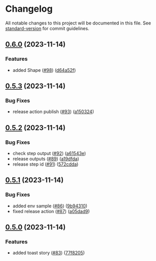 # Changelog
All notable changes to this project will be documented in this file. See [standard-version](https://github.com/conventional-changelog/standard-version) for commit guidelines.

## [0.6.0](https://github.com/FIL1994/spectre-react-lib/compare/v0.5.3...v0.6.0) (2023-11-14)


### Features

* added Shape ([#98](https://github.com/FIL1994/spectre-react-lib/issues/98)) ([d64a52f](https://github.com/FIL1994/spectre-react-lib/commit/d64a52f758b3b87feb52e3064eb2a8d4aafd33f9))

## [0.5.3](https://github.com/FIL1994/spectre-react-lib/compare/v0.5.2...v0.5.3) (2023-11-14)


### Bug Fixes

* release action publish ([#93](https://github.com/FIL1994/spectre-react-lib/issues/93)) ([a150324](https://github.com/FIL1994/spectre-react-lib/commit/a150324d96a4b22f5fee372086fb6cad0fa0876f))

## [0.5.2](https://github.com/FIL1994/spectre-react-lib/compare/v0.5.1...v0.5.2) (2023-11-14)


### Bug Fixes

* check step output ([#92](https://github.com/FIL1994/spectre-react-lib/issues/92)) ([a61543e](https://github.com/FIL1994/spectre-react-lib/commit/a61543e81eb88dfead1f99904a53ae8a9ae5f4a7))
* release outputs ([#89](https://github.com/FIL1994/spectre-react-lib/issues/89)) ([a19dfda](https://github.com/FIL1994/spectre-react-lib/commit/a19dfda1a213a228273d3fea6e032383c6c5835d))
* release step id ([#91](https://github.com/FIL1994/spectre-react-lib/issues/91)) ([572cdda](https://github.com/FIL1994/spectre-react-lib/commit/572cddaefc6916410f0f37a21f0b2df81b4abe36))

## [0.5.1](https://github.com/FIL1994/spectre-react-lib/compare/v0.5.0...v0.5.1) (2023-11-14)


### Bug Fixes

* added env sample ([#86](https://github.com/FIL1994/spectre-react-lib/issues/86)) ([9b94310](https://github.com/FIL1994/spectre-react-lib/commit/9b9431071362ce62e0661cb9c00af3f7037bb175))
* fixed release action ([#87](https://github.com/FIL1994/spectre-react-lib/issues/87)) ([a05dad9](https://github.com/FIL1994/spectre-react-lib/commit/a05dad9acd3dfe2d86232ad70a6a60406d19e82a))

## [0.5.0](https://github.com/FIL1994/spectre-react-lib/compare/0.4.5...v0.5.0) (2023-11-14)


### Features

* added toast story ([#83](https://github.com/FIL1994/spectre-react-lib/issues/83)) ([77f8205](https://github.com/FIL1994/spectre-react-lib/commit/77f8205f371f7d1d08d39015aafe4f376413c223))

